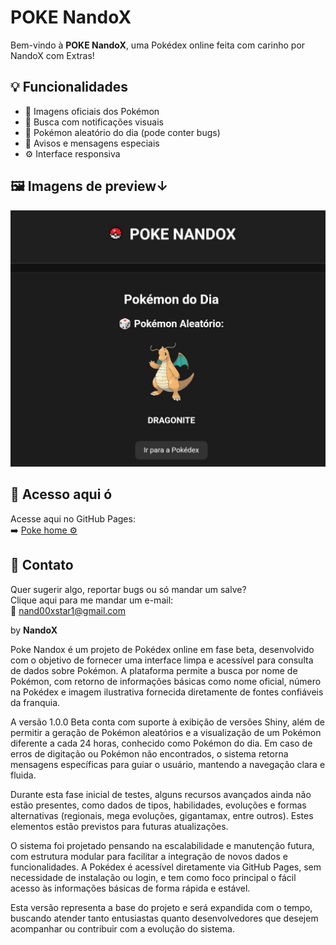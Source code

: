 #  POKE NandoX

Bem-vindo à **POKE NandoX**, uma Pokédex online feita com carinho por NandoX
com Extras!

## 💡 Funcionalidades

- 📸 Imagens oficiais dos Pokémon
- 🔎 Busca com notificações visuais
- 🎉 Pokémon aleatório do dia (pode conter bugs)
- 💬 Avisos e mensagens especiais
- ⚙️ Interface responsiva

## 🖼️ Imagens de preview↓

![preview](preview.png)

## 📂 Acesso aqui ó

Acesse aqui no GitHub Pages:  
➡️ [Poke home ⚙️](https://cornunu.github.io/POKE.HOME.NANDOX/)

## 📩 Contato

Quer sugerir algo, reportar bugs ou só mandar um salve?  
Clique aqui para me mandar um e-mail:  
📨 [nand00xstar1@gmail.com](mailto:nand00xstar1@gmail.com)

by **NandoX**

Poke Nandox é um projeto de Pokédex online em fase beta, desenvolvido com o objetivo de fornecer uma interface limpa e acessível para consulta de dados sobre Pokémon. A plataforma permite a busca por nome de Pokémon, com retorno de informações básicas como nome oficial, número na Pokédex e imagem ilustrativa fornecida diretamente de fontes confiáveis da franquia.

A versão 1.0.0 Beta conta com suporte à exibição de versões Shiny, além de permitir a geração de Pokémon aleatórios e a visualização de um Pokémon diferente a cada 24 horas, conhecido como Pokémon do dia. Em caso de erros de digitação ou Pokémon não encontrados, o sistema retorna mensagens específicas para guiar o usuário, mantendo a navegação clara e fluida.

Durante esta fase inicial de testes, alguns recursos avançados ainda não estão presentes, como dados de tipos, habilidades, evoluções e formas alternativas (regionais, mega evoluções, gigantamax, entre outros). Estes elementos estão previstos para futuras atualizações.

O sistema foi projetado pensando na escalabilidade e manutenção futura, com estrutura modular para facilitar a integração de novos dados e funcionalidades. A Pokédex é acessível diretamente via GitHub Pages, sem necessidade de instalação ou login, e tem como foco principal o fácil acesso às informações básicas de forma rápida e estável.

Esta versão representa a base do projeto e será expandida com o tempo, buscando atender tanto entusiastas quanto desenvolvedores que desejem acompanhar ou contribuir com a evolução do sistema.

